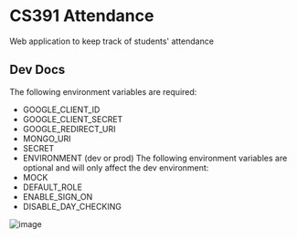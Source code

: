 # CS391 Attendance

Web application to keep track of students' attendance

## Dev Docs

The following environment variables are required:
- GOOGLE_CLIENT_ID
- GOOGLE_CLIENT_SECRET
- GOOGLE_REDIRECT_URI
- MONGO_URI
- SECRET
- ENVIRONMENT (dev or prod)
The following environment variables are optional and will only affect the dev environment:
- MOCK
- DEFAULT_ROLE
- ENABLE_SIGN_ON
- DISABLE_DAY_CHECKING

![image](https://github.com/user-attachments/assets/bcc0d481-e904-45e5-837e-ec51a6c42c39)
